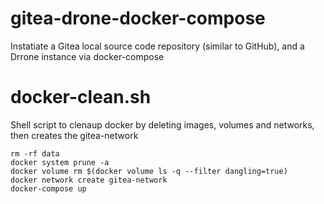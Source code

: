 # gitea-drone-docker-compose

Instatiate a Gitea local source code repository (similar to GitHub), and a Drrone instance via docker-compose 

# docker-clean.sh

Shell script to clenaup docker by deleting images, volumes and networks, then creates the gitea-network 
```
rm -rf data
docker system prune -a
docker volume rm $(docker volume ls -q --filter dangling=true)
docker network create gitea-network
docker-compose up
```
